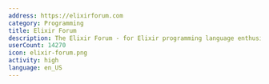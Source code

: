 ```yaml
---
address: https://elixirforum.com
category: Programming
title: Elixir Forum
description: The Elixir Forum - for Elixir programming language enthusiasts!
userCount: 14270
icon: elixir-forum.png
activity: high
language: en_US
---
```

